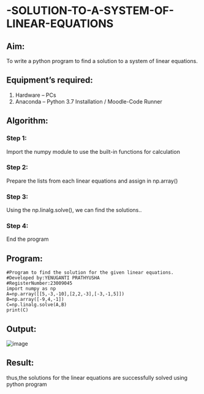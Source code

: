# -SOLUTION-TO-A-SYSTEM-OF-LINEAR-EQUATIONS
## Aim:
To write a python program to find a solution to a system of linear equations.
## Equipment’s required:
1. 	Hardware – PCs
2. 	Anaconda – Python 3.7 Installation / Moodle-Code Runner
## Algorithm:
### Step 1: 
Import the numpy module to use the built-in functions for calculation
### Step 2: 
Prepare the lists from each linear equations and assign in np.array()
### Step 3: 
Using the np.linalg.solve(), we can find the solutions..
### Step 4: 
End the program
## Program:
```
#Program to find the solution for the given linear equations.
#Developed by:YENUGANTI PRATHYUSHA 
#RegisterNumber:23009045
import numpy as np
A=np.array([[5,-3,-10],[2,2,-3],[-3,-1,5]])
B=np.array([-9,4,-1])
C=np.linalg.solve(A,B)
print(C)
```
## Output: 
![image](https://github.com/prathyusharavi/-SOLUTION-TO-A-SYSTEM-OF-LINEAR-EQUATIONS/assets/147474424/dc780b9d-4575-47fe-8179-1829233408ae)



## Result:
 thus,the solutions for the linear equations are successfully solved using python program

